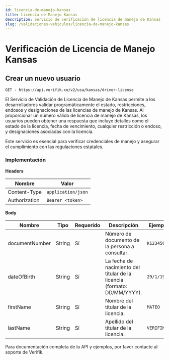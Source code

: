 ```yaml
---
id: licencia-de-manejo-kansas
title: Licencia de Manejo Kansas
description: Servicio de verificación de licencia de manejo de Kansas
slug: /validaciones-vehiculos/licencia-de-manejo-kansas
---
```


# Verificación de Licencia de Manejo Kansas

## Crear un nuevo usuario

`GET - https://api.verifik.co/v2/usa/kansas/driver-license`

El Servicio de Validación de Licencia de Manejo de Kansas permite a los desarrolladores validar programáticamente el estado, restricciones, endosos y designaciones de las licencias de manejo de Kansas. Al proporcionar un número válido de licencia de manejo de Kansas, los usuarios pueden obtener una respuesta que incluye detalles como el estado de la licencia, fecha de vencimiento, cualquier restricción o endoso, y designaciones asociadas con la licencia.

Este servicio es esencial para verificar credenciales de manejo y asegurar el cumplimiento con las regulaciones estatales.

### Implementación

**Headers**

| Nombre        | Valor              |
| ------------- | ------------------ |
| Content-Type  | `application/json` |
| Authorization | `Bearer <token>`   |

**Body**

| Nombre           | Tipo   | Requerido | Descripción                                    | Ejemplo      |
| ---------------- | ------ | -------- | ---------------------------------------------- | ------------ |
| documentNumber   | String | Sí       | Número de documento de la persona a consultar. | `K12345678`  |
| dateOfBirth      | String | Sí       | La fecha de nacimiento del titular de la licencia (formato: DD/MM/YYYY). | `29/1/1974`  |
| firstName        | String | Sí       | Nombre del titular de la licencia.             | `MATEO`      |
| lastName         | String | Sí       | Apellido del titular de la licencia.           | `VERIFIK`    |

Para documentación completa de la API y ejemplos, por favor contacte al soporte de Verifik.
